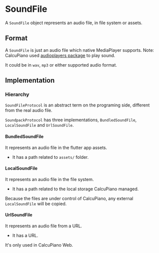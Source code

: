 # SoundFile
A `SoundFile` object represents an audio file, in file system or assets.

## Format
A `SoundFile` is just an audio file which native MediaPlayer supports.
Note: CalcuPiano used [audioplayers package](https://pub.dev/packages/audioplayers) to play sound.

It could be in `wav`, `mp3` or either supported audio format. 

## Implementation

### Hierarchy

`SoundFileProtocol` is an abstract term on the programing side, different from the real audio file.

`SoundpackProtocol` has three implementations, `BundledSoundFile`, `LocalSoundFile` and `UrlSoundFile`.

#### BundledSoundFile

It represents an audio file in the flutter app assets.

- It has a path related to `assets/` folder.

#### LocalSoundFile

It represents an audio file in the file system.

- It has a path related to the local storage CalcuPiano managed.

Because the files are under control of CalcuPiano,
any external `LocalSoundFile` will be copied.

#### UrlSoundFile

It represents an audio file from a URL.

- It has a URL.

It's only used in CalcuPiano Web.